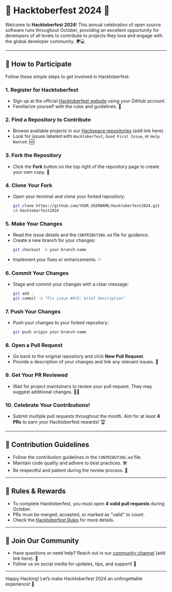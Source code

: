 # 🎉 Hacktoberfest 2024 🎉

Welcome to **Hacktoberfest 2024**! This annual celebration of open source software runs throughout October, providing an excellent opportunity for developers of all levels to contribute to projects they love and engage with the global developer community. 🌍💻

---

## 🎯 How to Participate

Follow these simple steps to get involved in Hacktoberfest:

### 1. **Register for Hacktoberfest**
   - Sign up at the official [Hacktoberfest website](https://hacktoberfest.com) using your GitHub account.
   - Familiarize yourself with the rules and guidelines. 📜

### 2. **Find a Repository to Contribute**
   - Browse available projects in our [Hackspace repositories](#) (add link here).
   - Look for issues labeled with `Hacktoberfest`, `Good First Issue`, or `Help Wanted`. 🆕

### 3. **Fork the Repository**
   - Click the **Fork** button on the top right of the repository page to create your own copy. 🍴

### 4. **Clone Your Fork**
   - Open your terminal and clone your forked repository:
     ```bash
     git clone https://github.com/YOUR_USERNAME/Hacktoberfest2024.git
     cd Hacktoberfest2024
     ```

### 5. **Make Your Changes**
   - Read the issue details and the `CONTRIBUTING.md` file for guidance.
   - Create a new branch for your changes:
     ```bash
     git checkout -b your-branch-name
     ```
   - Implement your fixes or enhancements. ✨

### 6. **Commit Your Changes**
   - Stage and commit your changes with a clear message:
     ```bash
     git add .
     git commit -m "Fix issue #XYZ: brief description"
     ```

### 7. **Push Your Changes**
   - Push your changes to your forked repository:
     ```bash
     git push origin your-branch-name
     ```

### 8. **Open a Pull Request**
   - Go back to the original repository and click **New Pull Request**.
   - Provide a description of your changes and link any relevant issues. 🔗

### 9. **Get Your PR Reviewed**
   - Wait for project maintainers to review your pull request. They may suggest additional changes. 🕵️‍♂️

### 10. **Celebrate Your Contributions!**
   - Submit multiple pull requests throughout the month. Aim for at least **4 PRs** to earn your Hacktoberfest rewards! 🏆

---

## 🌟 Contribution Guidelines
   - Follow the contribution guidelines in the `CONTRIBUTING.md` file.
   - Maintain code quality and adhere to best practices. 🛠️
   - Be respectful and patient during the review process. 🙏

---

## 📜 Rules & Rewards
   - To complete Hacktoberfest, you must open **4 valid pull requests** during October.
   - PRs must be merged, accepted, or marked as "valid" to count.
   - Check the [Hacktoberfest Rules](https://hacktoberfest.com/participation/#rules) for more details.

---

## 🤝 Join Our Community
   - Have questions or need help? Reach out in our [community channel](#) (add link here). 💬
   - Follow us on social media for updates, tips, and support! 📱

---

Happy Hacking! Let’s make Hacktoberfest 2024 an unforgettable experience! 🚀
